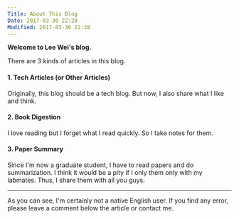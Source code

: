 ```yaml
---
Title: About This Blog
Date: 2017-03-30 22:28
Modified: 2017-03-30 22:28
---
```


<link href="//maxcdn.bootstrapcdn.com/font-awesome/4.2.0/css/font-awesome.min.css" rel="stylesheet">

**Welcome to Lee Wei's blog.**

There are 3 kinds of articles in this blog.

#### 1. Tech Articles (or Other Articles)
Originally, this blog should be a tech blog.
But now, I also share what I like and think.

#### 2. Book Digestion
I love reading but I forget what I read quickly.
So I take notes for them.

#### 3. Paper Summary
Since I'm now a graduate student, I have to read papers and do summarization.
I think it would be a pity if I only them only with my labmates.
Thus, I share them with all you guys.

---

As you can see, I'm certainly not a native English user.
If you find any error, please leave a comment below the article or contact me.